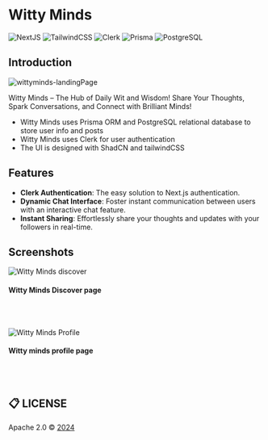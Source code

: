 # Witty Minds

![NextJS](https://img.shields.io/badge/NextJS-black.svg?style=plastic)
![TailwindCSS](https://img.shields.io/badge/TailwindCSS-blueviolet.svg?style=plastic)
![Clerk](https://img.shields.io/badge/Clerk-green.svg?style=plastic)
![Prisma](https://img.shields.io/badge/Prisma-white.svg?style=plastic)
![PostgreSQL](https://img.shields.io/badge/PostgreSQL-orange.svg?style=plastic)

## Introduction

![wittyminds-landingPage](https://github.com/user-attachments/assets/072c509c-d48f-47b5-9e6d-e0da984c319b)


Witty Minds – The Hub of Daily Wit and Wisdom! Share Your Thoughts, Spark Conversations, and Connect with Brilliant Minds!


- Witty Minds uses Prisma ORM and PostgreSQL relational database to store user info and posts
- Witty Minds uses Clerk for user authentication
- The UI is designed with ShadCN and tailwindCSS

## Features

- **Clerk Authentication**: The easy solution to Next.js authentication.
- **Dynamic Chat Interface**: Foster instant communication between users with an interactive chat feature.
- **Instant Sharing**: Effortlessly share your thoughts and updates with your followers in real-time.

## Screenshots

![Witty Minds discover](https://github.com/user-attachments/assets/1a02f67d-5bb2-4d88-9194-60a6ae208347)
#### Witty Minds Discover page

<br/>
<br/>

![Witty Minds Profile](https://github.com/user-attachments/assets/8bd0a5bf-f916-49ad-9c9f-61680bc8be26)
#### Witty minds profile page

<br/>
<br/>

## 📋 LICENSE

Apache 2.0 © [2024](https://github.com/ankushh14/witty-minds/blob/main/LICENSE)
